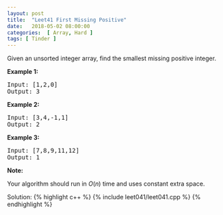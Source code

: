 ```yaml
---
layout: post
title:  "Leet41 First Missing Positive"
date:   2018-05-02 08:00:00
categories:  [ Array, Hard ]
tags: [ Tinder ]
---
```


<div class="question-description"><div><p>Given an unsorted integer array, find the smallest missing&nbsp;positive integer.</p>

<p><strong>Example 1:</strong></p>

<pre>Input: [1,2,0]
Output: 3
</pre>

<p><strong>Example 2:</strong></p>

<pre>Input: [3,4,-1,1]
Output: 2
</pre>

<p><strong>Example 3:</strong></p>

<pre>Input: [7,8,9,11,12]
Output: 1
</pre>

<p><strong>Note:</strong></p>

<p>Your algorithm should run in <em>O</em>(<em>n</em>) time and uses constant extra space.</p>
</div></div>


Solution:
{% highlight c++ %}
{% include leet041/leet041.cpp %}
{% endhighlight %}
